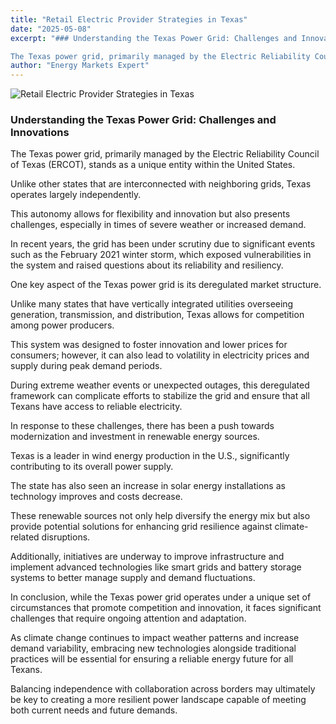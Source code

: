 ```yaml
---
title: "Retail Electric Provider Strategies in Texas"
date: "2025-05-08"
excerpt: "### Understanding the Texas Power Grid: Challenges and Innovations

The Texas power grid, primarily managed by the Electric Reliability Council of ..."
author: "Energy Markets Expert"
---
```



![Retail Electric Provider Strategies in Texas](https://cdk-hnb659fds-assets-039612890387-eu-west-1.s3.eu-west-1.amazonaws.com/Retail-Electric-Provider-Strategies-in-Texas.jpg)

### Understanding the Texas Power Grid: Challenges and Innovations

The Texas power grid, primarily managed by the Electric Reliability Council of Texas (ERCOT), stands as a unique entity within the United States.

Unlike other states that are interconnected with neighboring grids, Texas operates largely independently.

This autonomy allows for flexibility and innovation but also presents challenges, especially in times of severe weather or increased demand.

In recent years, the grid has been under scrutiny due to significant events such as the February 2021 winter storm, which exposed vulnerabilities in the system and raised questions about its reliability and resiliency.

One key aspect of the Texas power grid is its deregulated market structure.

Unlike many states that have vertically integrated utilities overseeing generation, transmission, and distribution, Texas allows for competition among power producers.

This system was designed to foster innovation and lower prices for consumers; however, it can also lead to volatility in electricity prices and supply during peak demand periods.

During extreme weather events or unexpected outages, this deregulated framework can complicate efforts to stabilize the grid and ensure that all Texans have access to reliable electricity.

In response to these challenges, there has been a push towards modernization and investment in renewable energy sources.

Texas is a leader in wind energy production in the U.S., significantly contributing to its overall power supply.

The state has also seen an increase in solar energy installations as technology improves and costs decrease.

These renewable sources not only help diversify the energy mix but also provide potential solutions for enhancing grid resilience against climate-related disruptions.

Additionally, initiatives are underway to improve infrastructure and implement advanced technologies like smart grids and battery storage systems to better manage supply and demand fluctuations.

In conclusion, while the Texas power grid operates under a unique set of circumstances that promote competition and innovation, it faces significant challenges that require ongoing attention and adaptation.

As climate change continues to impact weather patterns and increase demand variability, embracing new technologies alongside traditional practices will be essential for ensuring a reliable energy future for all Texans.

Balancing independence with collaboration across borders may ultimately be key to creating a more resilient power landscape capable of meeting both current needs and future demands.